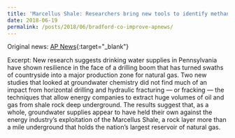 ```yaml
---
title: 'Marcellus Shale: Researchers bring new tools to identify methane sources'
date: 2018-06-19
permalink: /posts/2018/06/bradford-co-improve-apnews/
---
```


Original news: [AP News](https://apnews.com/b3cecd15c46d4feb88974b17a033f892){:target="_blank"}

Excerpt: New research suggests drinking water supplies in Pennsylvania have shown resilience in the face of a drilling boom that has turned swaths of countryside into a major production zone for natural gas. Two new studies that looked at groundwater chemistry did not find much of an impact from horizontal drilling and hydraulic fracturing — or fracking — the techniques that allow energy companies to extract huge volumes of oil and gas from shale rock deep underground. The results suggest that, as a whole, groundwater supplies appear to have held their own against the energy industry’s exploitation of the Marcellus Shale, a rock layer more than a mile underground that holds the nation’s largest reservoir of natural gas.
